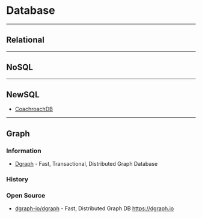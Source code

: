 # Database


--- 
## Relational


---
## NoSQL


---
## NewSQL
- [CoachroachDB]()


---
## Graph

### Information
- [Dgraph](https://dgraph.io) - Fast, Transactional, Distributed Graph Database

### History


### Open Source
- [dgraph-io/dgraph](https://github.com/dgraph-io/dgraph) - Fast, Distributed Graph DB https://dgraph.io

